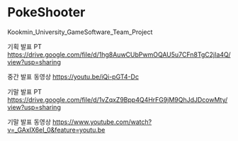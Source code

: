 # PokeShooter
Kookmin_University_GameSoftware_Team_Project


기획 발표 PT
https://drive.google.com/file/d/1hg8AuwCUbPwmOQAU5u7CFn8TgC2jIa4Q/view?usp=sharing

중간 발표 동영상
https://youtu.be/iQi-pGT4-Dc

기말 발표 PT
https://drive.google.com/file/d/1vZqxZ9Bpp4Q4HrFG9jM9QhJdJDcowMty/view?usp=sharing

기말 발표 동영상
https://www.youtube.com/watch?v=_GAxIX6eI_0&feature=youtu.be
